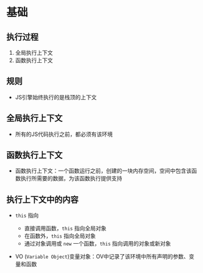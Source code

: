 # 基础

## 执行过程

1. 全局执行上下文
2. 函数执行上下文

## 规则

+ JS引擎始终执行的是栈顶的上下文

## 全局执行上下文

+ 所有的JS代码执行之前，都必须有该环境

## 函数执行上下文

+ 函数执行上下文：一个函数运行之前，创建的一块内存空间，空间中包含该函数执行所需要的数据，为该函数执行提供支持

## 执行上下文中的内容

+ `this` 指向

  + 直接调用函数，`this` 指向全局对象
  + 在函数外，`this` 指向全局对象
  + 通过对象调用或 `new` 一个函数，`this` 指向调用的对象或新对象

+ VO (`Variable Object`)变量对象：OV中记录了该环境中所有声明的参数、变量和函数
